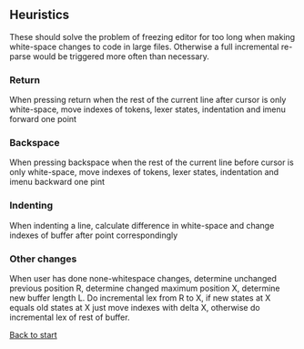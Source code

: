 ## Heuristics

These should solve the problem of freezing editor for too long when making white-space changes to code in large files. Otherwise a full incremental re-parse would be triggered more often than necessary.

### Return
When pressing return when the rest of the current line after cursor is only white-space, move indexes of tokens, lexer states, indentation and imenu forward one point


### Backspace
When pressing backspace when the rest of the current line before cursor is only white-space, move indexes of tokens, lexer states, indentation and imenu backward one pint

### Indenting
When indenting a line, calculate difference in white-space and change indexes of buffer after point correspondingly

### Other changes
When user has done none-whitespace changes, determine unchanged previous position R, determine changed maximum position X, determine new buffer length L. Do incremental lex from R to X, if new states at X equals old states at X just move indexes with delta X, otherwise do incremental lex of rest of buffer.


[Back to start](../../../)
